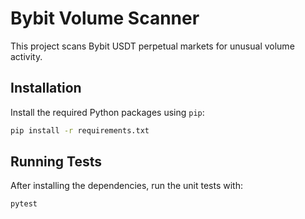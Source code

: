 # Bybit Volume Scanner

This project scans Bybit USDT perpetual markets for unusual volume activity.

## Installation

Install the required Python packages using `pip`:

```bash
pip install -r requirements.txt
```

## Running Tests

After installing the dependencies, run the unit tests with:

```bash
pytest
```

